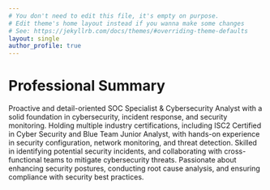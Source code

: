 ```yaml
---
# You don't need to edit this file, it's empty on purpose.
# Edit theme's home layout instead if you wanna make some changes
# See: https://jekyllrb.com/docs/themes/#overriding-theme-defaults
layout: single
author_profile: true
---
```

# Professional Summary

Proactive and detail-oriented SOC Specialist & Cybersecurity Analyst with a solid foundation in
cybersecurity, incident response, and security monitoring. Holding multiple industry certifications,
including ISC2 Certified in Cyber Security and Blue Team Junior Analyst, with hands-on experience in
security configuration, network monitoring, and threat detection. Skilled in identifying potential security
incidents, and collaborating with cross-functional teams to mitigate cybersecurity threats. Passionate
about enhancing security postures, conducting root cause analysis, and ensuring compliance with
security best practices.